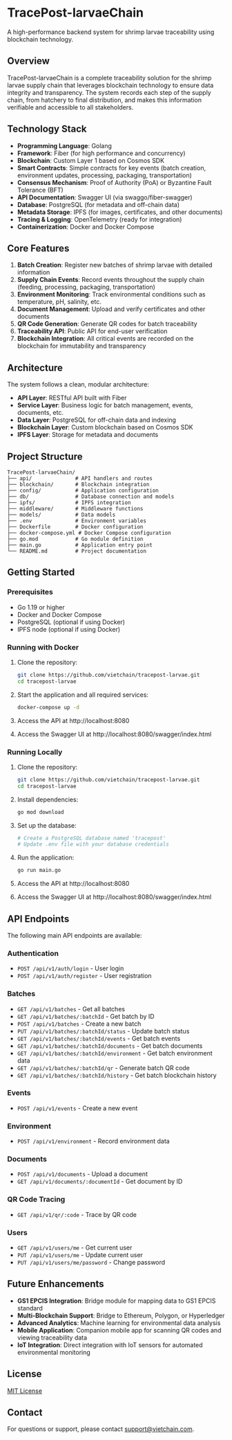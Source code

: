 # TracePost-larvaeChain

A high-performance backend system for shrimp larvae traceability using blockchain technology.

## Overview

TracePost-larvaeChain is a complete traceability solution for the shrimp larvae supply chain that leverages blockchain technology to ensure data integrity and transparency. The system records each step of the supply chain, from hatchery to final distribution, and makes this information verifiable and accessible to all stakeholders.

## Technology Stack

- **Programming Language**: Golang
- **Framework**: Fiber (for high performance and concurrency)
- **Blockchain**: Custom Layer 1 based on Cosmos SDK
- **Smart Contracts**: Simple contracts for key events (batch creation, environment updates, processing, packaging, transportation)
- **Consensus Mechanism**: Proof of Authority (PoA) or Byzantine Fault Tolerance (BFT)
- **API Documentation**: Swagger UI (via swaggo/fiber-swagger)
- **Database**: PostgreSQL (for metadata and off-chain data)
- **Metadata Storage**: IPFS (for images, certificates, and other documents)
- **Tracing & Logging**: OpenTelemetry (ready for integration)
- **Containerization**: Docker and Docker Compose

## Core Features

1. **Batch Creation**: Register new batches of shrimp larvae with detailed information
2. **Supply Chain Events**: Record events throughout the supply chain (feeding, processing, packaging, transportation)
3. **Environment Monitoring**: Track environmental conditions such as temperature, pH, salinity, etc.
4. **Document Management**: Upload and verify certificates and other documents
5. **QR Code Generation**: Generate QR codes for batch traceability
6. **Traceability API**: Public API for end-user verification
7. **Blockchain Integration**: All critical events are recorded on the blockchain for immutability and transparency

## Architecture

The system follows a clean, modular architecture:

- **API Layer**: RESTful API built with Fiber
- **Service Layer**: Business logic for batch management, events, documents, etc.
- **Data Layer**: PostgreSQL for off-chain data and indexing
- **Blockchain Layer**: Custom blockchain based on Cosmos SDK
- **IPFS Layer**: Storage for metadata and documents

## Project Structure

```
TracePost-larvaeChain/
├── api/              # API handlers and routes
├── blockchain/       # Blockchain integration
├── config/           # Application configuration
├── db/               # Database connection and models
├── ipfs/             # IPFS integration
├── middleware/       # Middleware functions
├── models/           # Data models
├── .env              # Environment variables
├── Dockerfile        # Docker configuration
├── docker-compose.yml # Docker Compose configuration
├── go.mod            # Go module definition
├── main.go           # Application entry point
└── README.md         # Project documentation
```

## Getting Started

### Prerequisites

- Go 1.19 or higher
- Docker and Docker Compose
- PostgreSQL (optional if using Docker)
- IPFS node (optional if using Docker)

### Running with Docker

1. Clone the repository:

   ```bash
   git clone https://github.com/vietchain/tracepost-larvae.git
   cd tracepost-larvae
   ```

2. Start the application and all required services:

   ```bash
   docker-compose up -d
   ```

3. Access the API at http://localhost:8080
4. Access the Swagger UI at http://localhost:8080/swagger/index.html

### Running Locally

1. Clone the repository:

   ```bash
   git clone https://github.com/vietchain/tracepost-larvae.git
   cd tracepost-larvae
   ```

2. Install dependencies:

   ```bash
   go mod download
   ```

3. Set up the database:

   ```bash
   # Create a PostgreSQL database named 'tracepost'
   # Update .env file with your database credentials
   ```

4. Run the application:

   ```bash
   go run main.go
   ```

5. Access the API at http://localhost:8080
6. Access the Swagger UI at http://localhost:8080/swagger/index.html

## API Endpoints

The following main API endpoints are available:

### Authentication

- `POST /api/v1/auth/login` - User login
- `POST /api/v1/auth/register` - User registration

### Batches

- `GET /api/v1/batches` - Get all batches
- `GET /api/v1/batches/:batchId` - Get batch by ID
- `POST /api/v1/batches` - Create a new batch
- `PUT /api/v1/batches/:batchId/status` - Update batch status
- `GET /api/v1/batches/:batchId/events` - Get batch events
- `GET /api/v1/batches/:batchId/documents` - Get batch documents
- `GET /api/v1/batches/:batchId/environment` - Get batch environment data
- `GET /api/v1/batches/:batchId/qr` - Generate batch QR code
- `GET /api/v1/batches/:batchId/history` - Get batch blockchain history

### Events

- `POST /api/v1/events` - Create a new event

### Environment

- `POST /api/v1/environment` - Record environment data

### Documents

- `POST /api/v1/documents` - Upload a document
- `GET /api/v1/documents/:documentId` - Get document by ID

### QR Code Tracing

- `GET /api/v1/qr/:code` - Trace by QR code

### Users

- `GET /api/v1/users/me` - Get current user
- `PUT /api/v1/users/me` - Update current user
- `PUT /api/v1/users/me/password` - Change password

## Future Enhancements

- **GS1 EPCIS Integration**: Bridge module for mapping data to GS1 EPCIS standard
- **Multi-Blockchain Support**: Bridge to Ethereum, Polygon, or Hyperledger
- **Advanced Analytics**: Machine learning for environmental data analysis
- **Mobile Application**: Companion mobile app for scanning QR codes and viewing traceability data
- **IoT Integration**: Direct integration with IoT sensors for automated environmental monitoring

## License

[MIT License](LICENSE)

## Contact

For questions or support, please contact support@vietchain.com.
